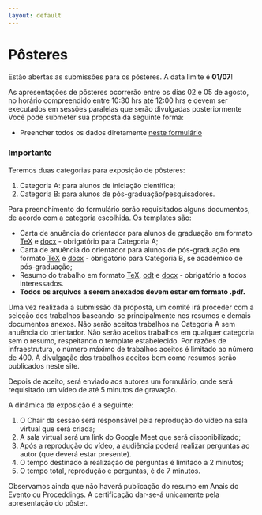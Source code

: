 ```yaml
---
layout: default
---
```


<h1 class="display-5 mb-3">
    Pôsteres
</h1>

Estão abertas as submissões para os pôsteres. A data limite é **01/07**!


As apresentações de pôsteres ocorrerão entre os dias 02 e 05 de agosto, no horário compreendido entre 10:30 hrs até 12:00 hrs e devem ser executados em sessões paralelas que serão divulgadas posteriormente
Você pode submeter sua proposta da seguinte forma:

  - Preencher todos os dados diretamente [neste formulário](https://forms.gle/KiBsFYU6wRh4XpVZA)

<h3 class="display-5 mb-3">
Importante
</h3>

Teremos duas categorias para exposição de pôsteres:

1. Categoria A: para alunos de iniciação científica;
1. Categoria B: para alunos de pós-graduação/pesquisadores.


Para preenchimento do formulário serão requisitados alguns documentos, de acordo com a categoria escolhida. Os templates são:

  - Carta de anuência do orientador para alunos de graduação em formato [TeX](../../assets/modelos_posteres/carta_de_anuencia_grad.tex) e [docx](../../assets/modelos_posteres/carta_de_anuencia_grad.docx) - obrigatório para Categoria A;
  - Carta de anuência do orientador para alunos de pós-graduação em formato [TeX](../../assets/modelos_posteres/carta_de_anuencia_pos.tex) e [docx](../../assets/modelos_posteres/carta_de_anuencia_pos.docx) - obrigatório para Categoria B, se acadêmico de pós-graduação;
  - Resumo do trabalho em formato [TeX](../../assets/modelos_posteres/resumo_poster.tex), [odt](../../assets/modelos_posteres/resumo_poster.odt) e [docx](../../assets/modelos_posteres/resumo_poster.docx) - obrigatório a todos interessados.
  - **Todos os arquivos a serem anexados devem estar em formato .pdf.**

Uma vez realizada a submissão da proposta, um comitê irá proceder com a seleção dos trabalhos baseando-se principalmente nos resumos e demais documentos anexos. Não serão aceitos trabalhos na Categoria A sem anuência do orientador. Não serão aceitos trabalhos em qualquer categoria sem o resumo, respeitando o template estabelecido. Por razões de infraestrutura, o número máximo de trabalhos aceitos é limitado ao número de 400. A divulgação dos trabalhos aceitos bem como resumos serão publicados neste site. 

Depois de aceito, será enviado aos autores um formulário, onde será requisitado um vídeo de até 5 minutos de gravação.

A dinâmica da exposição é a seguinte: 

1. O Chair da sessão será responsável pela reprodução do vídeo na sala virtual que será criada;
1. A sala virtual será um link do Google Meet que será disponibilizado;
1. Após a reprodução do vídeo, a audiência poderá realizar perguntas ao autor (que deverá estar presente).
1. O tempo destinado à realização de perguntas é limitado a 2 minutos;
1. O tempo total, reprodução e perguntas, é de 7 minutos.


Observamos ainda que não haverá publicação do resumo em Anais do Evento ou Proceddings. A certificação dar-se-á unicamente pela apresentação do pôster. 


